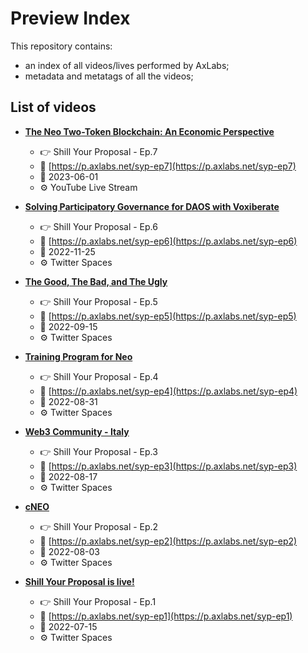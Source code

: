 # Preview Index

This repository contains:
- an index of all videos/lives performed by AxLabs;
- metadata and metatags of all the videos;

## List of videos

* [**The Neo Two-Token Blockchain: An Economic Perspective**](https://p.axlabs.net/syp-ep7)
  - 👉 Shill Your Proposal - Ep.7
  - 🔗 [https://p.axlabs.net/syp-ep7](https://p.axlabs.net/syp-ep7)
  - 📆 2023-06-01
  - ⚙️ YouTube Live Stream

* [**Solving Participatory Governance for DAOS with Voxiberate**](https://p.axlabs.net/syp-ep6)
  - 👉 Shill Your Proposal - Ep.6
  - 🔗 [https://p.axlabs.net/syp-ep6](https://p.axlabs.net/syp-ep6)
  - 📆 2022-11-25
  - ⚙️ Twitter Spaces

* [**The Good, The Bad, and The Ugly**](https://p.axlabs.net/syp-ep5)
  - 👉 Shill Your Proposal - Ep.5
  - 🔗 [https://p.axlabs.net/syp-ep5](https://p.axlabs.net/syp-ep5)
  - 📆 2022-09-15
  - ⚙️ Twitter Spaces

* [**Training Program for Neo**](https://p.axlabs.net/syp-ep4)
  - 👉 Shill Your Proposal - Ep.4
  - 🔗 [https://p.axlabs.net/syp-ep4](https://p.axlabs.net/syp-ep4)
  - 📆 2022-08-31
  - ⚙️ Twitter Spaces

* [**Web3 Community - Italy**](https://p.axlabs.net/syp-ep3)
  - 👉 Shill Your Proposal - Ep.3
  - 🔗 [https://p.axlabs.net/syp-ep3](https://p.axlabs.net/syp-ep3)
  - 📆 2022-08-17
  - ⚙️ Twitter Spaces

* [**cNEO**](https://p.axlabs.net/syp-ep2)
  - 👉 Shill Your Proposal - Ep.2
  - 🔗 [https://p.axlabs.net/syp-ep2](https://p.axlabs.net/syp-ep2)
  - 📆 2022-08-03
  - ⚙️ Twitter Spaces

* [**Shill Your Proposal is live!**](https://p.axlabs.net/syp-ep1)
  - 👉 Shill Your Proposal - Ep.1
  - 🔗 [https://p.axlabs.net/syp-ep1](https://p.axlabs.net/syp-ep1)
  - 📆 2022-07-15
  - ⚙️ Twitter Spaces